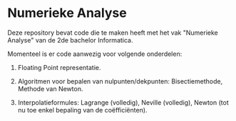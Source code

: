 # Numerieke Analyse

Deze repository bevat code die te maken heeft met het vak "Numerieke Analyse" van de 2de bachelor Informatica.

Momenteel is er code aanwezig voor volgende onderdelen:

1. Floating Point representatie.

2. Algoritmen voor bepalen van nulpunten/dekpunten: Bisectiemethode, Methode van Newton.

3. Interpolatieformules: Lagrange (volledig), Neville (volledig), Newton (tot nu toe enkel bepaling van de coëfficiënten).
